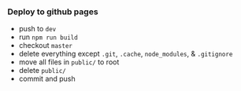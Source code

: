 ### Deploy to github pages

- push to `dev`
- run `npm run build`
- checkout `master`
- delete everything except `.git`, `.cache`, `node_modules`, & `.gitignore`
- move all files in `public/` to root
- delete `public/`
- commit and push
